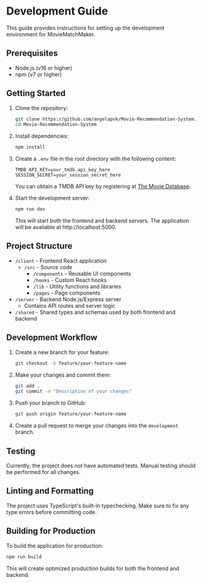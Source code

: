 # Development Guide

This guide provides instructions for setting up the development environment for MovieMatchMaker.

## Prerequisites

- Node.js (v16 or higher)
- npm (v7 or higher)

## Getting Started

1. Clone the repository:
   ```bash
   git clone https://github.com/angelapnk/Movie-Recommendation-System.git
   cd Movie-Recommendation-System
   ```

2. Install dependencies:
   ```bash
   npm install
   ```

3. Create a `.env` file in the root directory with the following content:
   ```
   TMDB_API_KEY=your_tmdb_api_key_here
   SESSION_SECRET=your_session_secret_here
   ```

   You can obtain a TMDB API key by registering at [The Movie Database](https://www.themoviedb.org/settings/api).

4. Start the development server:
   ```bash
   npm run dev
   ```

   This will start both the frontend and backend servers. The application will be available at http://localhost:5000.

## Project Structure

- `/client` - Frontend React application
  - `/src` - Source code
    - `/components` - Reusable UI components
    - `/hooks` - Custom React hooks
    - `/lib` - Utility functions and libraries
    - `/pages` - Page components
- `/server` - Backend Node.js/Express server
  - Contains API routes and server logic
- `/shared` - Shared types and schemas used by both frontend and backend

## Development Workflow

1. Create a new branch for your feature:
   ```bash
   git checkout -b feature/your-feature-name
   ```

2. Make your changes and commit them:
   ```bash
   git add .
   git commit -m "Description of your changes"
   ```

3. Push your branch to GitHub:
   ```bash
   git push origin feature/your-feature-name
   ```

4. Create a pull request to merge your changes into the `development` branch.

## Testing

Currently, the project does not have automated tests. Manual testing should be performed for all changes.

## Linting and Formatting

The project uses TypeScript's built-in typechecking. Make sure to fix any type errors before committing code.

## Building for Production

To build the application for production:

```bash
npm run build
```

This will create optimized production builds for both the frontend and backend.
